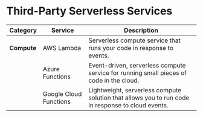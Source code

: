 # Third-Party Serverless Services

| **Category**                | **Service**                        | **Description**                                                                                                                                 |
|-----------------------------|------------------------------------|-------------------------------------------------------------------------------------------------------------------------------------------------|
| **Compute**                  | AWS Lambda                         | Serverless compute service that runs your code in response to events.                                                                            |
|                             | Azure Functions                    | Event-driven, serverless compute service for running small pieces of code in the cloud.                                                          |
|                             | Google Cloud Functions             | Lightweight, serverless compute solution that allows you to run code in response to cloud events.                                                |
